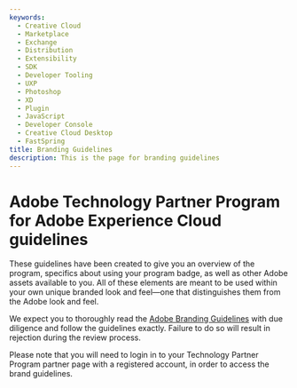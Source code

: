 ```yaml
---
keywords:
  - Creative Cloud
  - Marketplace
  - Exchange
  - Distribution
  - Extensibility
  - SDK
  - Developer Tooling
  - UXP
  - Photoshop
  - XD
  - Plugin
  - JavaScript
  - Developer Console
  - Creative Cloud Desktop
  - FastSpring
title: Branding Guidelines
description: This is the page for branding guidelines
---
```


# Adobe Technology Partner Program for Adobe Experience Cloud guidelines

These guidelines have been created to give you an overview of the program, specifics about using your program badge, as well as other Adobe assets available to you. All of these elements are meant to be used within your own unique branded look and feel—one that distinguishes them from the Adobe look and feel.

We expect you to thoroughly read the [Adobe Branding Guidelines](https://www.adobe.com/go/tpp_brand_guide) with due diligence and follow the guidelines exactly. Failure to do so will result in rejection during the review process.

Please note that you will need to login in to your Technology Partner Program partner page with a registered account, in order to access the brand guidelines.
